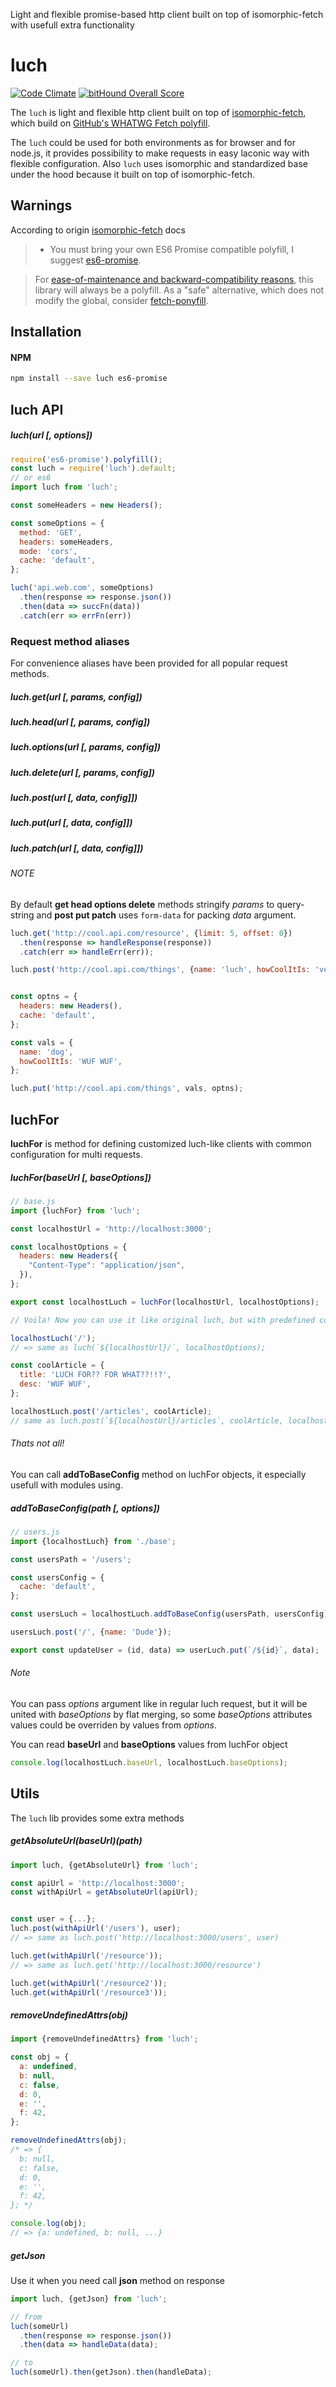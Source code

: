 Light and flexible promise-based http client built on top of isomorphic-fetch with usefull extra functionality

# luch
[![Code Climate](https://codeclimate.com/github/surovv/luch/badges/gpa.svg)](https://codeclimate.com/github/surovv/luch) [![bitHound Overall Score](https://www.bithound.io/github/surovv/luch/badges/score.svg)](https://www.bithound.io/github/surovv/luch)

The `luch`  is light and flexible http client built on top of [isomorphic-fetch](https://github.com/matthew-andrews/isomorphic-fetch "isomorphic-fetch"), which build on [GitHub's WHATWG Fetch polyfill](https://github.com/github/fetch).

The `luch` could be used for both environments as for browser and for node.js, it provides possibility to make requests in easy laconic way with flexible configuration. Also `luch` uses isomorphic and standardized base under the hood because it built on top of isomorphic-fetch.

## Warnings
According to origin [isomorphic-fetch](https://github.com/matthew-andrews/isomorphic-fetch "isomorphic-fetch") docs
>- You must bring your own ES6 Promise compatible polyfill, I suggest [es6-promise](https://github.com/jakearchibald/es6-promise).

>For [ease-of-maintenance and backward-compatibility reasons][why polyfill], this library will always be a polyfill. As a "safe" alternative, which does not modify the global, consider [fetch-ponyfill][].


[why polyfill]: https://github.com/matthew-andrews/isomorphic-fetch/issues/31#issuecomment-149668361
[fetch-ponyfill]: https://github.com/qubyte/fetch-ponyfill

## Installation

####  NPM

```sh
npm install --save luch es6-promise
```

## luch API

##### luch(url [, options])
```js
require('es6-promise').polyfill();
const luch = require('luch').default;
// or es6
import luch from 'luch';

const someHeaders = new Headers();

const someOptions = {
  method: 'GET',
  headers: someHeaders,
  mode: 'cors',
  cache: 'default',
};

luch('api.web.com', someOptions)
  .then(response => response.json())
  .then(data => succFn(data))
  .catch(err => errFn(err))
```

### Request method aliases

For convenience aliases have been provided for all popular request methods.

##### luch.get(url [, params, config])
##### luch.head(url [, params, config])
##### luch.options(url [, params, config])
##### luch.delete(url [, params, config])
##### luch.post(url [, data, config]])
##### luch.put(url [, data, config]])
##### luch.patch(url [, data, config]])

###### NOTE
By default **get head options delete** methods stringify *params* to query-string and **post put patch** uses `form-data` for packing *data* argument.

```js
luch.get('http://cool.api.com/resource', {limit: 5, offset: 0})
  .then(response => handleResponse(response))
  .catch(err => handleErr(err));

luch.post('http://cool.api.com/things', {name: 'luch', howCoolItIs: 'very cool'});


const optns = {
  headers: new Headers(),
  cache: 'default',
};

const vals = {
  name: 'dog',
  howCoolItIs: 'WUF WUF',
};

luch.put('http://cool.api.com/things', vals, optns);
```

## luchFor

**luchFor** is method for defining customized luch-like clients with common configuration for multi requests.
##### luchFor(baseUrl [, baseOptions])

```js
// base.js
import {luchFor} from 'luch';

const localhostUrl = 'http://localhost:3000';

const localhostOptions = {
  headers: new Headers({
    "Content-Type": "application/json",
  }),
};

export const localhostLuch = luchFor(localhostUrl, localhostOptions);

// Voila! Now you can use it like original luch, but with predefined configuration

localhostLuch('/');
// => same as luch(`${localhostUrl}/`, localhostOptions);

const coolArticle = {
  title: 'LUCH FOR?? FOR WHAT??!!?',
  desc: 'WUF WUF',
};

localhostLuch.post('/articles', coolArticle);
// same as luch.post(`${localhostUrl}/articles`, coolArticle, localhostOptions);
```
###### Thats not all!
You can call **addToBaseConfig** method on luchFor objects, it especially usefull with modules using.
##### addToBaseConfig(path [, options])
```js
// users.js
import {localhostLuch} from './base';

const usersPath = '/users';

const usersConfig = {
  cache: 'default',
};

const usersLuch = localhostLuch.addToBaseConfig(usersPath, usersConfig);

usersLuch.post('/', {name: 'Dude'});

export const updateUser = (id, data) => userLuch.put(`/${id}`, data);
```
###### Note
You can pass *options* argument like in regular luch request, but it will be united with *baseOptions* by flat merging, so some *baseOptions* attributes values could be overriden by values from *options*.

You can read **baseUrl** and **baseOptions** values from luchFor object
```js
console.log(localhostLuch.baseUrl, localhostLuch.baseOptions);
```
## Utils
The `luch` lib provides some extra methods

##### getAbsoluteUrl(baseUrl)(path)
```js
import luch, {getAbsoluteUrl} from 'luch';

const apiUrl = 'http://localhost:3000';
const withApiUrl = getAbsoluteUrl(apiUrl);


const user = {...};
luch.post(withApiUrl('/users'), user);
// => same as luch.post('http://localhost:3000/users', user)

luch.get(withApiUrl('/resource'));
// => same as luch.get('http://localhost:3000/resource')

luch.get(withApiUrl('/resource2'));
luch.get(withApiUrl('/resource3'));
```

##### removeUndefinedAttrs(obj)
```js
import {removeUndefinedAttrs} from 'luch';

const obj = {
  a: undefined,
  b: null,
  c: false,
  d: 0,
  e: '',
  f: 42,
};

removeUndefinedAttrs(obj);
/* => {
  b: null,
  c: false,
  d: 0,
  e: '',
  f: 42,
}; */

console.log(obj);
// => {a: undefined, b: null, ...}
```

##### getJson
Use it when you need call **json** method on response

```js
import luch, {getJson} from 'luch';

// from
luch(someUrl)
  .then(response => response.json())
  .then(data => handleData(data);

// to
luch(someUrl).then(getJson).then(handleData);
```
